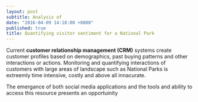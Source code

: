 ```yaml
---
layout: post
subtitle: Analysis of
date: "2016-04-09 14:18:00 +0800"
published: true
title: Quantifying visitor sentiment for a National Park
---
```

Current **customer relationship management (CRM)** systems create customer profiles based on 
demographics, past buying patterns and other interactions or actions. Monitoring and quantifying
interactions of customers with large areas of landscape such as National Parks is extreemly time
intensive, costly and above all innacurate. 

The emergance of both social media applications and the tools and ability to access this resource
presents an opportuinity 
